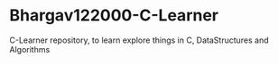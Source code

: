 # Bhargav122000-C-Learner
C-Learner repository, to learn explore things in C, DataStructures and Algorithms
